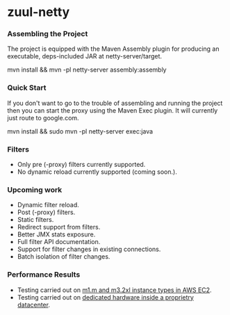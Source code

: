 zuul-netty
==========

### Assembling the Project
The project is equipped with the Maven Assembly plugin for producing an executable, deps-included JAR at netty-server/target.

mvn install && mvn -pl netty-server assembly:assembly

### Quick Start
If you don't want to go to the trouble of assembling and running the project then you can start the proxy using the Maven Exec plugin. It will currently just route to google.com.

mvn install && sudo mvn -pl netty-server exec:java

### Filters
- Only pre (-proxy) filters currently supported.
- No dynamic reload currently supported (coming soon.).

### Upcoming work
- Dynamic filter reload.
- Post (-proxy) filters.
- Static filters.
- Redirect support from filters.
- Better JMX stats exposure.
- Full filter API documentation.
- Support for filter changes in existing connections.
- Batch isolation of filter changes.

### Performance Results
- Testing carried out on [m1.m and m3.2xl instance types in AWS EC2](/performance-tests/performance-ec2.md).
- Testing carried out on [dedicated hardware inside a proprietry datacenter](/performance-tests/performance-ec2.md).
